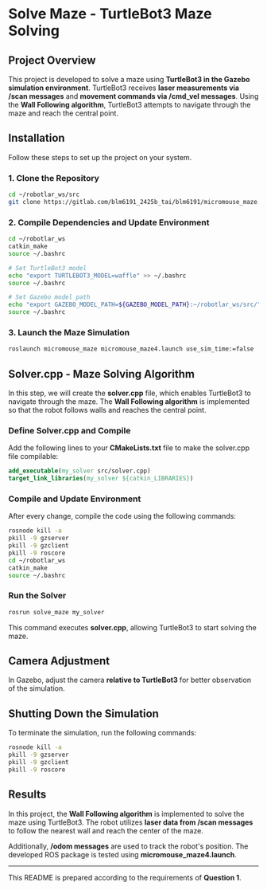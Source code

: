 # Solve Maze - TurtleBot3 Maze Solving

## Project Overview
This project is developed to solve a maze using **TurtleBot3 in the Gazebo simulation environment**. TurtleBot3 receives **laser measurements via /scan messages** and **movement commands via /cmd_vel messages**. Using the **Wall Following algorithm**, TurtleBot3 attempts to navigate through the maze and reach the central point.

## Installation
Follow these steps to set up the project on your system.

### 1. Clone the Repository
```bash
cd ~/robotlar_ws/src
git clone https://gitlab.com/blm6191_2425b_tai/blm6191/micromouse_maze.git
```

### 2. Compile Dependencies and Update Environment
```bash
cd ~/robotlar_ws
catkin_make
source ~/.bashrc

# Set TurtleBot3 model
echo "export TURTLEBOT3_MODEL=waffle" >> ~/.bashrc
source ~/.bashrc

# Set Gazebo model path
echo "export GAZEBO_MODEL_PATH=${GAZEBO_MODEL_PATH}:~/robotlar_ws/src/" >> ~/.bashrc
source ~/.bashrc
```

### 3. Launch the Maze Simulation
```bash
roslaunch micromouse_maze micromouse_maze4.launch use_sim_time:=false
```

## Solver.cpp - Maze Solving Algorithm
In this step, we will create the **solver.cpp** file, which enables TurtleBot3 to navigate through the maze. The **Wall Following algorithm** is implemented so that the robot follows walls and reaches the central point.

### Define Solver.cpp and Compile
Add the following lines to your **CMakeLists.txt** file to make the solver.cpp file compilable:
```cmake
add_executable(my_solver src/solver.cpp)
target_link_libraries(my_solver ${catkin_LIBRARIES})
```

### Compile and Update Environment
After every change, compile the code using the following commands:
```bash
rosnode kill -a   
pkill -9 gzserver
pkill -9 gzclient
pkill -9 roscore
cd ~/robotlar_ws
catkin_make
source ~/.bashrc
```

### Run the Solver
```bash
rosrun solve_maze my_solver
```

This command executes **solver.cpp**, allowing TurtleBot3 to start solving the maze.

## Camera Adjustment
In Gazebo, adjust the camera **relative to TurtleBot3** for better observation of the simulation.

## Shutting Down the Simulation
To terminate the simulation, run the following commands:
```bash
rosnode kill -a   
pkill -9 gzserver
pkill -9 gzclient
pkill -9 roscore  
```

## Results
In this project, the **Wall Following algorithm** is implemented to solve the maze using TurtleBot3. The robot utilizes **laser data from /scan messages** to follow the nearest wall and reach the center of the maze.

Additionally, **/odom messages** are used to track the robot's position. The developed ROS package is tested using **micromouse_maze4.launch**.

---

This README is prepared according to the requirements of **Question 1**.

